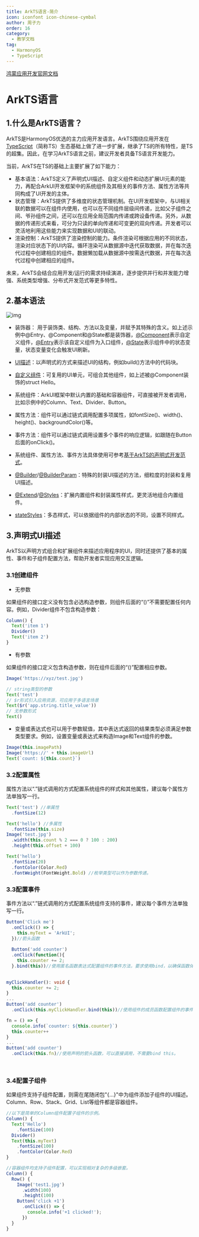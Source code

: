 ```yaml
---
title: ArkTS语言-简介
icon: iconfont icon-chinese-cymbal
author: 周子力
order: 16
category:
  - 教学文档
tag:
  - HarmonyOS
  - TypeScript
---
```

[鸿蒙应用开发官网文档](https://developer.huawei.com/consumer/cn/doc/harmonyos-guides-V2/1_1_u5feb_u901f_u5165_u95e8-0000001478340845-V2?catalogVersion=V2)
# ArkTS语言

## 1.什么是ArkTS语言？

ArkTS是HarmonyOS优选的主力应用开发语言。ArkTS围绕应用开发在[TypeScript](https://www.typescriptlang.org/)（简称TS）生态基础上做了进一步扩展，继承了TS的所有特性，是TS的超集。因此，在学习ArkTS语言之前，建议开发者具备TS语言开发能力。

当前，ArkTS在TS的基础上主要扩展了如下能力：

- 基本语法：ArkTS定义了声明式UI描述、自定义组件和动态扩展UI元素的能力，再配合ArkUI开发框架中的系统组件及其相关的事件方法、属性方法等共同构成了UI开发的主体。
- 状态管理：ArkTS提供了多维度的状态管理机制。在UI开发框架中，与UI相关联的数据可以在组件内使用，也可以在不同组件层级间传递，比如父子组件之间、爷孙组件之间，还可以在应用全局范围内传递或跨设备传递。另外，从数据的传递形式来看，可分为只读的单向传递和可变更的双向传递。开发者可以灵活地利用这些能力来实现数据和UI的联动。
- 渲染控制：ArkTS提供了渲染控制的能力。条件渲染可根据应用的不同状态，渲染对应状态下的UI内容。循环渲染可从数据源中迭代获取数据，并在每次迭代过程中创建相应的组件。数据懒加载从数据源中按需迭代数据，并在每次迭代过程中创建相应的组件。

未来，ArkTS会结合应用开发/运行的需求持续演进，逐步提供并行和并发能力增强、系统类型增强、分布式开发范式等更多特性。

## 2.基本语法

![img](https://alliance-communityfile-drcn.dbankcdn.com/FileServer/getFile/cmtyPub/011/111/111/0000000000011111111.20231227152826.68978747729929417932749507993929:50001231000000:2800:B44BA8980A3587F0957937999D38C66140AD85390E5F17FC2CB1A661D3E1875C.png?needInitFileName=true?needInitFileName=true?needInitFileName=true?needInitFileName=true?needInitFileName=true)

- 装饰器： 用于装饰类、结构、方法以及变量，并赋予其特殊的含义。如上述示例中@Entry、@Component和@State都是装饰器，[@Component](https://developer.harmonyos.com/cn/docs/documentation/doc-guides-V3/arkts-create-custom-components-0000001473537046-V3#section1430055924816)表示自定义组件，[@Entry](https://developer.harmonyos.com/cn/docs/documentation/doc-guides-V3/arkts-create-custom-components-0000001473537046-V3#section1430055924816)表示该自定义组件为入口组件，[@State](https://developer.harmonyos.com/cn/docs/documentation/doc-guides-V3/arkts-state-0000001474017162-V3)表示组件中的状态变量，状态变量变化会触发UI刷新。
- [UI描述](https://developer.harmonyos.com/cn/docs/documentation/doc-guides-V3/arkts-declarative-ui-description-0000001524416537-V3)：以声明式的方式来描述UI的结构，例如build()方法中的代码块。
- [自定义组件](https://developer.harmonyos.com/cn/docs/documentation/doc-guides-V3/arkts-create-custom-components-0000001473537046-V3)：可复用的UI单元，可组合其他组件，如上述被@Component装饰的struct Hello。
- 系统组件：ArkUI框架中默认内置的基础和容器组件，可直接被开发者调用，比如示例中的Column、Text、Divider、Button。
- 属性方法：组件可以通过链式调用配置多项属性，如fontSize()、width()、height()、backgroundColor()等。
- 事件方法：组件可以通过链式调用设置多个事件的响应逻辑，如跟随在Button后面的onClick()。
- 系统组件、属性方法、事件方法具体使用可参考[基于ArkTS的声明式开发范式](https://developer.harmonyos.com/cn/docs/documentation/doc-references-V3/ts-components-summary-0000001478181369-V3)。

- [@Builder](https://developer.harmonyos.com/cn/docs/documentation/doc-guides-V3/arkts-builder-0000001524176981-V3)/[@BuilderParam](https://developer.harmonyos.com/cn/docs/documentation/doc-guides-V3/arkts-builderparam-0000001524416541-V3)：特殊的封装UI描述的方法，细粒度的封装和复用UI描述。
- [@Extend](https://developer.harmonyos.com/cn/docs/documentation/doc-guides-V3/arkts-extend-0000001473696678-V3)/[@Styles](https://developer.harmonyos.com/cn/docs/documentation/doc-guides-V3/arkts-style-0000001473856690-V3)：扩展内置组件和封装属性样式，更灵活地组合内置组件。
- [stateStyles](https://developer.harmonyos.com/cn/docs/documentation/doc-guides-V3/arkts-statestyles-0000001482592098-V3)：多态样式，可以依据组件的内部状态的不同，设置不同样式。

## 3.声明式UI描述

ArkTS以声明方式组合和扩展组件来描述应用程序的UI，同时还提供了基本的属性、事件和子组件配置方法，帮助开发者实现应用交互逻辑。

### 3.1创建组件

- 无参数

如果组件的接口定义没有包含必选构造参数，则组件后面的“()”不需要配置任何内容。例如，Divider组件不包含构造参数：

```ts
Column() {
  Text('item 1')
  Divider()
  Text('item 2')
}
```

- 有参数

如果组件的接口定义包含构造参数，则在组件后面的“()”配置相应参数。

```ts
Image('https://xyz/test.jpg')

// string类型的参数
Text('test')
// $r形式引入应用资源，可应用于多语言场景
Text($r('app.string.title_value'))
// 无参数形式
Text()

```

- 变量或表达式也可以用于参数赋值，其中表达式返回的结果类型必须满足参数类型要求。例如，设置变量或表达式来构造Image和Text组件的参数。

```ts
Image(this.imagePath)
Image('https://' + this.imageUrl)
Text(`count: ${this.count}`)
```

### 3.2配置属性

属性方法以“.”链式调用的方式配置系统组件的样式和其他属性，建议每个属性方法单独写一行。

```ts
Text('test') //单属性
  .fontSize(12)

Text('hello') //多属性
  .fontSize(this.size)
Image('test.jpg')
  .width(this.count % 2 === 0 ? 100 : 200)    
  .height(this.offset + 100)

Text('hello')
  .fontSize(20)
  .fontColor(Color.Red)
  .fontWeight(FontWeight.Bold) //枚举类型可以作为参数传递。
```

### 3.3配置事件

事件方法以“.”链式调用的方式配置系统组件支持的事件，建议每个事件方法单独写一行。

```ts
Button('Click me')
  .onClick(() => {
    this.myText = 'ArkUI';
  })//箭头函数
  
  Button('add counter')
  .onClick(function(){
    this.counter += 2;
  }.bind(this))//使用匿名函数表达式配置组件的事件方法，要求使用bind，以确保函数体中的this指向当前组件
  

myClickHandler(): void {
  this.counter += 2;
}
...
Button('add counter')
  .onClick(this.myClickHandler.bind(this))//使用组件的成员函数配置组件的事件方法

fn = () => {
  console.info(`counter: ${this.counter}`)
  this.counter++
}
...
Button('add counter')
  .onClick(this.fn)//使用声明的箭头函数，可以直接调用，不需要bind this。

  
```

### 3.4配置子组件

如果组件支持子组件配置，则需在尾随闭包"{...}"中为组件添加子组件的UI描述。Column、Row、Stack、Grid、List等组件都是容器组件。

```ts
//以下是简单的Column组件配置子组件的示例。
Column() {
  Text('Hello')
    .fontSize(100)
  Divider()
  Text(this.myText)
    .fontSize(100)
    .fontColor(Color.Red)
}

//容器组件均支持子组件配置，可以实现相对复杂的多级嵌套。
Column() {
  Row() {
    Image('test1.jpg')
      .width(100)
      .height(100)
    Button('click +1')
      .onClick(() => {
        console.info('+1 clicked!');
      })
  }
}
```

